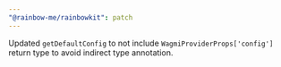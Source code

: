 ```yaml
---
"@rainbow-me/rainbowkit": patch
---
```


Updated `getDefaultConfig` to not include `WagmiProviderProps['config']` return type to avoid indirect type annotation.
